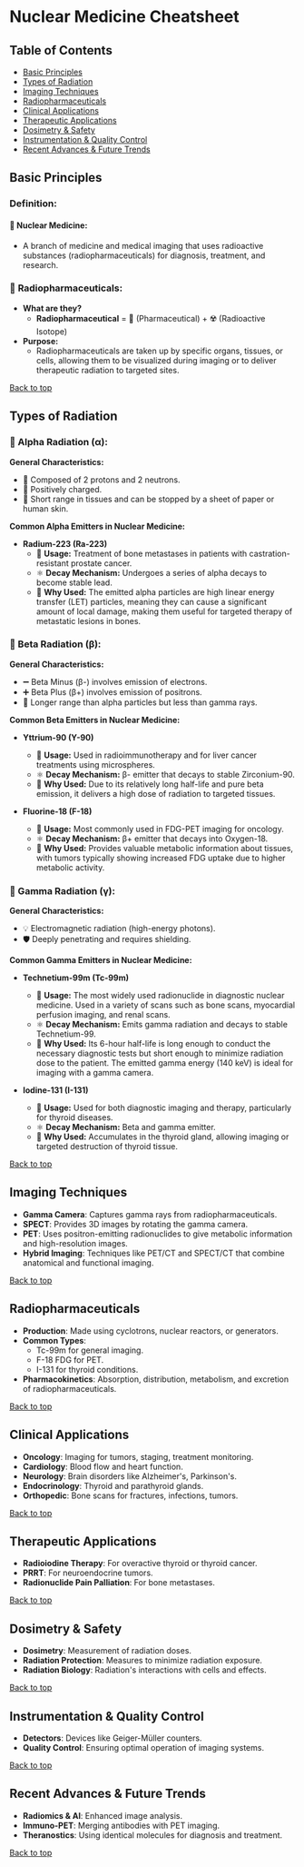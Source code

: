 # Nuclear Medicine Cheatsheet

## Table of Contents
- [Basic Principles](#basic-principles)
- [Types of Radiation](#types-of-radiation)
- [Imaging Techniques](#imaging-techniques)
- [Radiopharmaceuticals](#radiopharmaceuticals)
- [Clinical Applications](#clinical-applications)
- [Therapeutic Applications](#therapeutic-applications)
- [Dosimetry & Safety](#dosimetry--safety)
- [Instrumentation & Quality Control](#instrumentation--quality-control)
- [Recent Advances & Future Trends](#recent-advances--future-trends)

## Basic Principles
### Definition:
#### 📌 **Nuclear Medicine:** 
- A branch of medicine and medical imaging that uses radioactive substances (radiopharmaceuticals) for diagnosis, treatment, and research.

### 📌 **Radiopharmaceuticals:**
- **What are they?** 
  - **Radiopharmaceutical** = 💊 (Pharmaceutical) + ☢️ (Radioactive Isotope)
- **Purpose:** 
  - Radiopharmaceuticals are taken up by specific organs, tissues, or cells, allowing them to be visualized during imaging or to deliver therapeutic radiation to targeted sites.

[Back to top](#nuclear-medicine-cheatsheet)

## Types of Radiation


### 🔵 Alpha Radiation (α):

**General Characteristics:**

- 📌 Composed of 2 protons and 2 neutrons.
- 🧲 Positively charged.
- 🚧 Short range in tissues and can be stopped by a sheet of paper or human skin.

**Common Alpha Emitters in Nuclear Medicine:**

- **Radium-223 (Ra-223)**
  - 📝 **Usage:** Treatment of bone metastases in patients with castration-resistant prostate cancer.
  - ⚛ **Decay Mechanism:** Undergoes a series of alpha decays to become stable lead.
  - 🎯 **Why Used:** The emitted alpha particles are high linear energy transfer (LET) particles, meaning they can cause a significant amount of local damage, making them useful for targeted therapy of metastatic lesions in bones.

### 🔴 Beta Radiation (β):

**General Characteristics:**

- ➖ Beta Minus (β-) involves emission of electrons.
- ➕ Beta Plus (β+) involves emission of positrons.
- 🚀 Longer range than alpha particles but less than gamma rays.

**Common Beta Emitters in Nuclear Medicine:**

- **Yttrium-90 (Y-90)**
  - 📝 **Usage:** Used in radioimmunotherapy and for liver cancer treatments using microspheres.
  - ⚛ **Decay Mechanism:** β- emitter that decays to stable Zirconium-90.
  - 🎯 **Why Used:** Due to its relatively long half-life and pure beta emission, it delivers a high dose of radiation to targeted tissues.
  
- **Fluorine-18 (F-18)**
  - 📝 **Usage:** Most commonly used in FDG-PET imaging for oncology.
  - ⚛ **Decay Mechanism:** β+ emitter that decays into Oxygen-18.
  - 🎯 **Why Used:** Provides valuable metabolic information about tissues, with tumors typically showing increased FDG uptake due to higher metabolic activity.

### 🌌 Gamma Radiation (γ):

**General Characteristics:**

- 💡 Electromagnetic radiation (high-energy photons).
- 🛡️ Deeply penetrating and requires shielding.

**Common Gamma Emitters in Nuclear Medicine:**

- **Technetium-99m (Tc-99m)**
  - 📝 **Usage:** The most widely used radionuclide in diagnostic nuclear medicine. Used in a variety of scans such as bone scans, myocardial perfusion imaging, and renal scans.
  - ⚛ **Decay Mechanism:** Emits gamma radiation and decays to stable Technetium-99.
  - 🎯 **Why Used:** Its 6-hour half-life is long enough to conduct the necessary diagnostic tests but short enough to minimize radiation dose to the patient. The emitted gamma energy (140 keV) is ideal for imaging with a gamma camera.
  
- **Iodine-131 (I-131)**
  - 📝 **Usage:** Used for both diagnostic imaging and therapy, particularly for thyroid diseases.
  - ⚛ **Decay Mechanism:** Beta and gamma emitter.
  - 🎯 **Why Used:** Accumulates in the thyroid gland, allowing imaging or targeted destruction of thyroid tissue.


[Back to top](#nuclear-medicine-cheatsheet)

## Imaging Techniques
- **Gamma Camera**: Captures gamma rays from radiopharmaceuticals.
- **SPECT**: Provides 3D images by rotating the gamma camera.
- **PET**: Uses positron-emitting radionuclides to give metabolic information and high-resolution images.
- **Hybrid Imaging**: Techniques like PET/CT and SPECT/CT that combine anatomical and functional imaging.

[Back to top](#nuclear-medicine-cheatsheet)

## Radiopharmaceuticals
- **Production**: Made using cyclotrons, nuclear reactors, or generators.
- **Common Types**: 
  - Tc-99m for general imaging.
  - F-18 FDG for PET.
  - I-131 for thyroid conditions.
- **Pharmacokinetics**: Absorption, distribution, metabolism, and excretion of radiopharmaceuticals.

[Back to top](#nuclear-medicine-cheatsheet)

## Clinical Applications
- **Oncology**: Imaging for tumors, staging, treatment monitoring.
- **Cardiology**: Blood flow and heart function.
- **Neurology**: Brain disorders like Alzheimer's, Parkinson's.
- **Endocrinology**: Thyroid and parathyroid glands.
- **Orthopedic**: Bone scans for fractures, infections, tumors.

[Back to top](#nuclear-medicine-cheatsheet)

## Therapeutic Applications
- **Radioiodine Therapy**: For overactive thyroid or thyroid cancer.
- **PRRT**: For neuroendocrine tumors.
- **Radionuclide Pain Palliation**: For bone metastases.

[Back to top](#nuclear-medicine-cheatsheet)

## Dosimetry & Safety
- **Dosimetry**: Measurement of radiation doses.
- **Radiation Protection**: Measures to minimize radiation exposure.
- **Radiation Biology**: Radiation's interactions with cells and effects.

[Back to top](#nuclear-medicine-cheatsheet)

## Instrumentation & Quality Control
- **Detectors**: Devices like Geiger-Müller counters.
- **Quality Control**: Ensuring optimal operation of imaging systems.

[Back to top](#nuclear-medicine-cheatsheet)

## Recent Advances & Future Trends
- **Radiomics & AI**: Enhanced image analysis.
- **Immuno-PET**: Merging antibodies with PET imaging.
- **Theranostics**: Using identical molecules for diagnosis and treatment.

[Back to top](#nuclear-medicine-cheatsheet)

